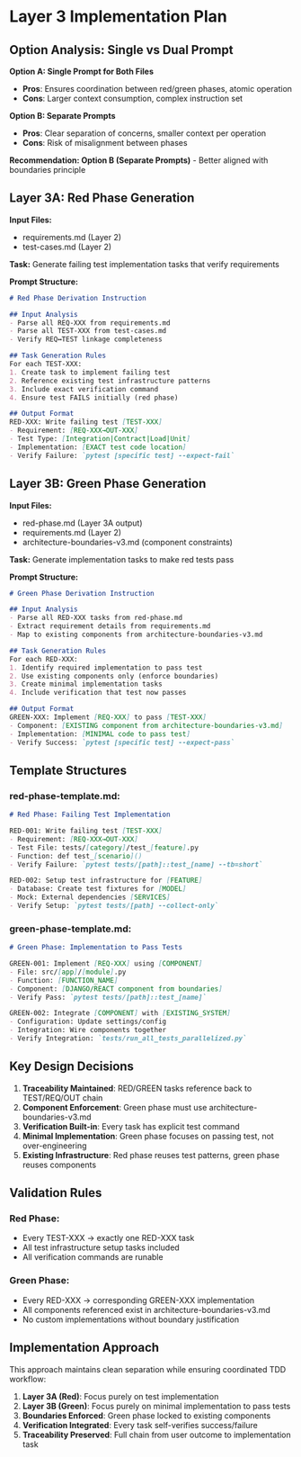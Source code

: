 # Layer 3 Implementation Plan

## Option Analysis: Single vs Dual Prompt

**Option A: Single Prompt for Both Files**
- **Pros**: Ensures coordination between red/green phases, atomic operation
- **Cons**: Larger context consumption, complex instruction set

**Option B: Separate Prompts**
- **Pros**: Clear separation of concerns, smaller context per operation
- **Cons**: Risk of misalignment between phases

**Recommendation: Option B (Separate Prompts)** - Better aligned with boundaries principle

## Layer 3A: Red Phase Generation

**Input Files:**
- requirements.md (Layer 2)
- test-cases.md (Layer 2)

**Task:**
Generate failing test implementation tasks that verify requirements

**Prompt Structure:**
```markdown
# Red Phase Derivation Instruction

## Input Analysis
- Parse all REQ-XXX from requirements.md
- Parse all TEST-XXX from test-cases.md
- Verify REQ↔TEST linkage completeness

## Task Generation Rules
For each TEST-XXX:
1. Create task to implement failing test
2. Reference existing test infrastructure patterns
3. Include exact verification command
4. Ensure test FAILS initially (red phase)

## Output Format
RED-XXX: Write failing test [TEST-XXX]
- Requirement: [REQ-XXX→OUT-XXX]
- Test Type: [Integration|Contract|Load|Unit]
- Implementation: [EXACT test code location]
- Verify Failure: `pytest [specific test] --expect-fail`
```

## Layer 3B: Green Phase Generation

**Input Files:**
- red-phase.md (Layer 3A output)
- requirements.md (Layer 2)
- architecture-boundaries-v3.md (component constraints)

**Task:**
Generate implementation tasks to make red tests pass

**Prompt Structure:**
```markdown
# Green Phase Derivation Instruction

## Input Analysis
- Parse all RED-XXX tasks from red-phase.md
- Extract requirement details from requirements.md
- Map to existing components from architecture-boundaries-v3.md

## Task Generation Rules
For each RED-XXX:
1. Identify required implementation to pass test
2. Use existing components only (enforce boundaries)
3. Create minimal implementation tasks
4. Include verification that test now passes

## Output Format
GREEN-XXX: Implement [REQ-XXX] to pass [TEST-XXX]
- Component: [EXISTING component from architecture-boundaries-v3.md]
- Implementation: [MINIMAL code to pass test]
- Verify Success: `pytest [specific test] --expect-pass`
```

## Template Structures

### red-phase-template.md:
```markdown
# Red Phase: Failing Test Implementation

RED-001: Write failing test [TEST-XXX]
- Requirement: [REQ-XXX→OUT-XXX]
- Test File: tests/[category]/test_[feature].py
- Function: def test_[scenario]()
- Verify Failure: `pytest tests/[path]::test_[name] --tb=short`

RED-002: Setup test infrastructure for [FEATURE]
- Database: Create test fixtures for [MODEL]
- Mock: External dependencies [SERVICES]
- Verify Setup: `pytest tests/[path] --collect-only`
```

### green-phase-template.md:
```markdown
# Green Phase: Implementation to Pass Tests

GREEN-001: Implement [REQ-XXX] using [COMPONENT]
- File: src/[app]/[module].py
- Function: [FUNCTION_NAME]
- Component: [DJANGO/REACT component from boundaries]
- Verify Pass: `pytest tests/[path]::test_[name]`

GREEN-002: Integrate [COMPONENT] with [EXISTING_SYSTEM]
- Configuration: Update settings/config
- Integration: Wire components together
- Verify Integration: `tests/run_all_tests_parallelized.py`
```

## Key Design Decisions

1. **Traceability Maintained**: RED/GREEN tasks reference back to TEST/REQ/OUT chain
2. **Component Enforcement**: Green phase must use architecture-boundaries-v3.md
3. **Verification Built-in**: Every task has explicit test command
4. **Minimal Implementation**: Green phase focuses on passing test, not over-engineering
5. **Existing Infrastructure**: Red phase reuses test patterns, green phase reuses components

## Validation Rules

### Red Phase:
- Every TEST-XXX → exactly one RED-XXX task
- All test infrastructure setup tasks included
- All verification commands are runable

### Green Phase:
- Every RED-XXX → corresponding GREEN-XXX implementation
- All components referenced exist in architecture-boundaries-v3.md
- No custom implementations without boundary justification

## Implementation Approach

This approach maintains clean separation while ensuring coordinated TDD workflow:

1. **Layer 3A (Red)**: Focus purely on test implementation
2. **Layer 3B (Green)**: Focus purely on minimal implementation to pass tests
3. **Boundaries Enforced**: Green phase locked to existing components
4. **Verification Integrated**: Every task self-verifies success/failure
5. **Traceability Preserved**: Full chain from user outcome to implementation task
